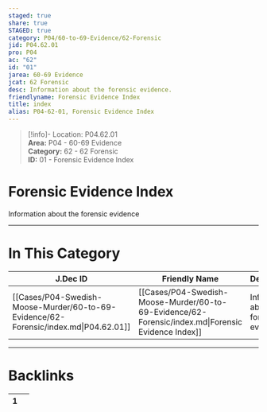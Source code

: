 ```yaml
---  
staged: true  
share: true  
STAGED: true  
category: P04/60-to-69-Evidence/62-Forensic  
jid: P04.62.01  
pro: P04  
ac: "62"  
id: "01"  
jarea: 60-69 Evidence  
jcat: 62 Forensic  
desc: Information about the forensic evidence.  
friendlyname: Forensic Evidence Index  
title: index  
alias: P04-62-01, Forensic Evidence Index  
---  
```

  
>[!info]- Location: P04.62.01  
>**Area:** P04 - 60-69 Evidence  
>**Category:** 62 - 62 Forensic  
>**ID:** 01 - Forensic Evidence Index  
  
# Forensic Evidence Index  
  
Information about the forensic evidence  
   
  
  
---  
# In This Category  
  
| J.Dec ID                                                                             | Friendly Name                                                                                      | Description                              |  
| ------------------------------------------------------------------------------------ | -------------------------------------------------------------------------------------------------- | ---------------------------------------- |  
| [[Cases/P04-Swedish-Moose-Murder/60-to-69-Evidence/62-Forensic/index.md\|P04.62.01]] | [[Cases/P04-Swedish-Moose-Murder/60-to-69-Evidence/62-Forensic/index.md\|Forensic Evidence Index]] | Information about the forensic evidence. |  
  
  
---  
# Backlinks  
<div><table class="dataview table-view-table"><thead class="table-view-thead"><tr class="table-view-tr-header"><th class="table-view-th"><span></span><span class="dataview small-text">1</span></th><th class="table-view-th"><span></span></th></tr></thead><tbody class="table-view-tbody"></tbody></table></div>